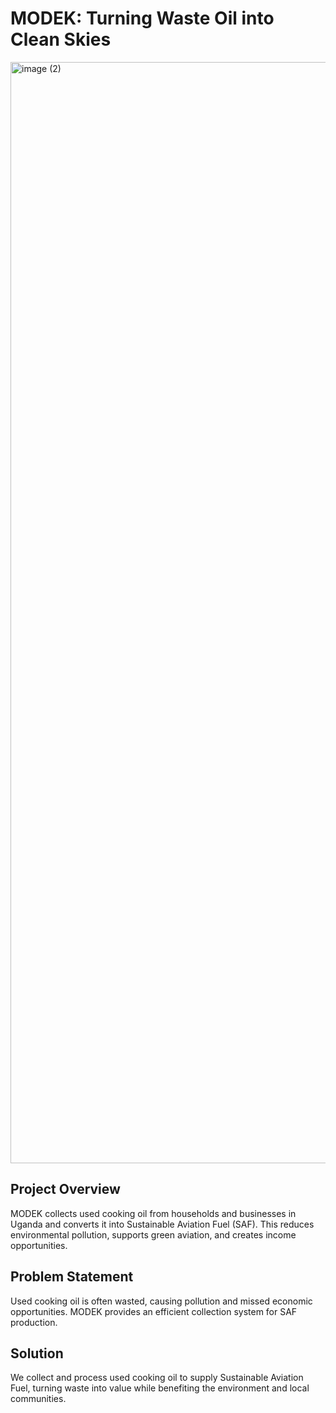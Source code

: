 # MODEK: Turning Waste Oil into Clean Skies


<img width="2816" height="1762" alt="image (2)" src="https://github.com/user-attachments/assets/98a2a4a9-913f-4f36-a0dd-45a7e723c8e1" />

## Project Overview
MODEK collects used cooking oil from households and businesses in Uganda and converts it into Sustainable Aviation Fuel (SAF). This reduces environmental pollution, supports green aviation, and creates income opportunities.

## Problem Statement
Used cooking oil is often wasted, causing pollution and missed economic opportunities. MODEK provides an efficient collection system for SAF production.

## Solution
We collect and process used cooking oil to supply Sustainable Aviation Fuel, turning waste into value while benefiting the environment and local communities.

